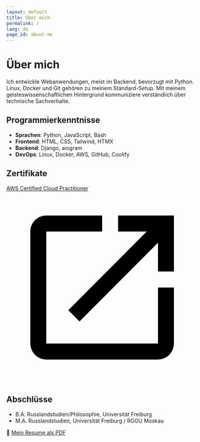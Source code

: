 ```yaml
---
layout: default
title: Über mich
permalink: /
lang: de
page_id: about-me
---
```


<h1>Über mich</h1>

<p>
Ich entwickle Webanwendungen, meist im Backend, bevorzugt mit Python.
Linux, Docker und Git gehören zu meinem Standard-Setup.
Mit meinem geisteswissenschaftlichen Hintergrund kommuniziere verständlich über technische Sachverhalte.
</p>

<h2>Programmierkenntnisse</h2>
<ul>
  <li><strong>Sprachen</strong>: Python, JavaScript, Bash</li>
  <li><strong>Frontend</strong>: HTML, CSS, Tailwind, HTMX</li>
  <li><strong>Backend</strong>: Django, aiogram</li>
  <li><strong>DevOps</strong>: Linux, Docker, AWS, GitHub, Coolify</li>
</ul>

<h2>Zertifikate</h2>
<p>
  <a
    class="inline-flex items-center"
    href="https://www.credly.com/badges/444a285b-5e6a-43ca-83ac-da3be1002422"
    target="_blank"
    rel="noopener noreferrer"
  >
    AWS Certified Cloud Practitioner
    <svg
      class="dark:fill-fuchsia-500 fill-blue-500 h-[1.1em] w-auto ml-0.5"
      xmlns="http://www.w3.org/2000/svg"
      viewBox="0 0 24 24"
    >
      <title>see-badge-in-new-tab</title>
      <path
        d="M14,3V5H17.59L7.76,14.83L9.17,16.24L19,6.41V10H21V3M19,19H5V5H12V3H5C3.89,3 3,3.9 3,5V19A2,2 0 0,0 5,21H19A2,2 0 0,0 21,19V12H19V19Z"
      />
    </svg>
  </a>
</p>

<h2>Abschlüsse</h2>
<ul>
  <li>B.A. Russlandstudien/Philosophie, Universität Freiburg</li>
  <li>M.A. Russlandstudien, Universität Freiburg / RGGU Moskau</li>
</ul>

<p>
  📄 <a href="/assets/files/bjoern-kawecki-resume.pdf">Mein Resume als PDF</a>
</p>

